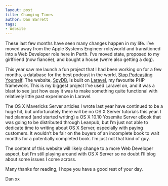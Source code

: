 ```yaml
---
layout: post
title: Changing Times
author: Dan Barrett
tags:
- Website
---
```

These last few months have seen many changes happen in my life. I’ve moved away from the Apple Systems Engineer role/world and transitioned into a Web Developer role here in Perth. I’ve moved state, proposed to my girlfriend (now fiancée), and bought a house (we’re also getting a dog).

This year saw me launch a fun project that I had been working on for a few months, a database for the best podcast in the world, [Stop Podcasting Yourself](http://www.maximumfun.org/shows/stop-podcasting-yourself). The website, [SpyDB](http://spydb.me/), is built on [Laravel](http://laravel.com/), my favourite PHP framework. This is my biggest project I’ve used Laravel on, and it was a blast to see just how easy it was to make something quite functional with relatively little past experience in Laravel.

The OS X Mavericks Server articles I wrote last year have continued to be a huge hit, but unfortunately there will be no OS X Server tutorials this year. I had planned (and started writing) a OS X 10.10 Yosemite Server eBook that was going to be distributed through Leanpub, but I’m just not able to dedicate time to writing about OS X Server, especially with paying customers. It wouldn’t be fair on the buyers of an incomplete book to wait months for a potentially completed book. I’m just not that kind of guy.

The content of this website will likely change to a more Web Developer aspect, but I’m still playing around with OS X Server so no doubt I’ll blog about some issues I come across.

Many thanks for reading, I hope you have a good rest of your day.

Dan xx